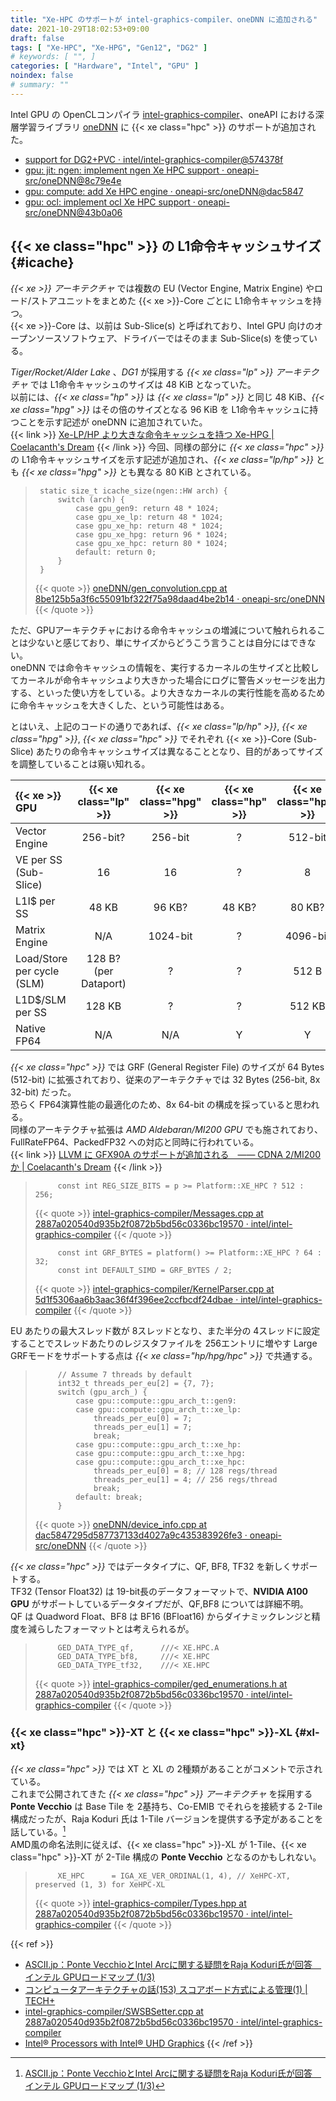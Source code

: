 ```yaml
---
title: "Xe-HPC のサポートが intel-graphics-compiler、oneDNN に追加される"
date: 2021-10-29T18:02:53+09:00
draft: false
tags: [ "Xe-HPC", "Xe-HPG", "Gen12", "DG2" ]
# keywords: [ "", ]
categories: [ "Hardware", "Intel", "GPU" ]
noindex: false
# summary: ""
---
```


Intel GPU の OpenCLコンパイラ [intel-graphics-compiler](https://github.com/intel/intel-graphics-compiler)、oneAPI における深層学習ライブラリ [oneDNN](https://github.com/oneapi-src/oneDNN) に {{< xe class="hpc" >}} のサポートが追加された。  

 * [support for DG2+PVC · intel/intel-graphics-compiler@574378f](https://github.com/intel/intel-graphics-compiler/commit/574378f2ba14ae4f872c78b7e104228d904a337d)
 * [gpu: jit: ngen: implement ngen Xe HPC support · oneapi-src/oneDNN@8c79e4e](https://github.com/oneapi-src/oneDNN/commit/8c79e4e352d716745d825cddd5a49539d73e7471)
 * [gpu: compute: add Xe HPC engine · oneapi-src/oneDNN@dac5847](https://github.com/oneapi-src/oneDNN/commit/dac5847295d587737133d4027a9c435383926fe3)
 * [gpu: ocl: implement ocl Xe HPC support · oneapi-src/oneDNN@43b0a06](https://github.com/oneapi-src/oneDNN/commit/43b0a063495944d31d3826482bc42bb2f31be7aa)

## {{< xe class="hpc" >}} の L1命令キャッシュサイズ {#icache}

*{{< xe >}} アーキテクチャ* では複数の EU (Vector Engine, Matrix Engine) やロード/ストアユニットをまとめた {{< xe >}}-Core ごとに L1命令キャッシュを持つ。  
{{< xe >}}-Core は、以前は Sub-Slice(s) と呼ばれており、Intel GPU 向けのオープンソースソフトウェア、ドライバーではそのまま Sub-Slice(s) を使っている。  

*Tiger/Rocket/Alder Lake* 、*DG1* が採用する *{{< xe class="lp" >}} アーキテクチャ* では L1命令キャッシュのサイズは 48 KiB となっていた。  
以前には、*{{< xe class="hp" >}}* は *{{< xe class="lp" >}}* と同じ 48 KiB、*{{< xe class="hpg" >}}* はその倍のサイズとなる 96 KiB を L1命令キャッシュに持つことを示す記述が oneDNN に追加されていた。  
{{< link >}} [Xe-LP/HP より大きな命令キャッシュを持つ Xe-HPG | Coelacanth's Dream](/posts/2021/09/16/intel-xe_hpg-icache/) {{< /link >}}
今回、同様の部分に *{{< xe class="hpc" >}}* の L1命令キャッシュサイズを示す記述が追加され、*{{< xe class="lp/hp" >}}* とも *{{< xe class="hpg" >}}* とも異なる 80 KiB とされている。  

 > 		static size_t icache_size(ngen::HW arch) {
 > 		    switch (arch) {
 > 		        case gpu_gen9: return 48 * 1024;
 > 		        case gpu_xe_lp: return 48 * 1024;
 > 		        case gpu_xe_hp: return 48 * 1024;
 > 		        case gpu_xe_hpg: return 96 * 1024;
 > 		        case gpu_xe_hpc: return 80 * 1024;
 > 		        default: return 0;
 > 		    }
 > 		}
 >
 > {{< quote >}} [oneDNN/gen_convolution.cpp at 8be125b5a3f6c55091bf322f75a98daad4be2b14 · oneapi-src/oneDNN](https://github.com/oneapi-src/oneDNN/blob/8be125b5a3f6c55091bf322f75a98daad4be2b14/src/gpu/jit/conv/gen_convolution.cpp#L37-L46) {{< /quote >}}

ただ、GPUアーキテクチャにおける命令キャッシュの増減について触れられることは少ないと感じており、単にサイズからどうこう言うことは自分にはできない。  
oneDNN では命令キャッシュの情報を、実行するカーネルの生サイズと比較してカーネルが命令キャッシュより大きかった場合にログに警告メッセージを出力する、といった使い方をしている。より大きなカーネルの実行性能を高めるために命令キャッシュを大きくした、という可能性はある。  

とはいえ、上記のコードの通りであれば、*{{< xe class="lp/hp" >}}*, *{{< xe class="hpg" >}}*, *{{< xe class="hpc" >}}* でそれぞれ {{< xe >}}-Core (Sub-Slice) あたりの命令キャッシュサイズは異なることとなり、目的があってサイズを調整していることは窺い知れる。  

| {{< xe >}} GPU | {{< xe class="lp" >}} | {{< xe class="hpg" >}} | {{< xe class="hp" >}} | {{< xe class="hpc" >}} |
| :-- | :--: | :--: | :--: | :--: |
| Vector Engine | 256-bit? | 256-bit | ? | 512-bit |
| VE per SS (Sub-Slice) | 16 | 16 | ? | 8 |
| L1I$ per SS | 48 KB | 96 KB? | 48 KB? | 80 KB? |
| Matrix Engine | N/A | 1024-bit | ? | 4096-bit |
| Load/Store per cycle (SLM) | 128 B?<br>(per Dataport) | ? | ? | 512 B |
| L1D$/SLM per SS | 128 KB | ? | ? | 512 KB |
| Native FP64 | N/A | N/A | Y | Y |

*{{< xe class="hpc" >}}* では GRF (General Register File) のサイズが 64 Bytes (512-bit) に拡張されており、従来のアーキテクチャでは 32 Bytes (256-bit, 8x 32-bit) だった。  
恐らく FP64演算性能の最適化のため、8x 64-bit の構成を採っていると思われる。  
同様のアーキテクチャ拡張は *AMD Aldebaran/MI200 GPU* でも施されており、FullRateFP64、PackedFP32 への対応と同時に行われている。  
{{< link >}} [LLVM に GFX90A のサポートが追加される　―― CDNA 2/MI200 か | Coelacanth's Dream](/posts/2021/02/19/llvm-gfx90a/) {{< /link >}}

 > 		    const int REG_SIZE_BITS = p >= Platform::XE_HPC ? 512 : 256;
 >
 > {{< quote >}} [intel-graphics-compiler/Messages.cpp at 2887a020540d935b2f0872b5bd56c0336bc19570 · intel/intel-graphics-compiler](https://github.com/intel/intel-graphics-compiler/blob/2887a020540d935b2f0872b5bd56c0336bc19570/visa/iga/IGALibrary/IR/Messages.cpp#L32) {{< /quote >}}
 >
 > 		    const int GRF_BYTES = platform() >= Platform::XE_HPC ? 64 : 32;
 > 		    const int DEFAULT_SIMD = GRF_BYTES / 2;
 >
 > {{< quote >}} [intel-graphics-compiler/KernelParser.cpp at 5d1f5306aa6b3aac36f4f396ee2ccfbcdf24dbae · intel/intel-graphics-compiler](https://github.com/intel/intel-graphics-compiler/blob/5d1f5306aa6b3aac36f4f396ee2ccfbcdf24dbae/visa/iga/IGALibrary/Frontend/KernelParser.cpp#L4362) {{< /quote >}}

EU あたりの最大スレッド数が 8スレッドとなり、また半分の 4スレッドに設定することでスレッドあたりのレジスタファイルを 256エントリに増やす Large GRFモードをサポートする点は *{{< xe class="hp/hpg/hpc" >}}* で共通する。  

 > 		    // Assume 7 threads by default
 > 		    int32_t threads_per_eu[2] = {7, 7};
 > 		    switch (gpu_arch_) {
 > 		        case gpu::compute::gpu_arch_t::gen9:
 > 		        case gpu::compute::gpu_arch_t::xe_lp:
 > 		            threads_per_eu[0] = 7;
 > 		            threads_per_eu[1] = 7;
 > 		            break;
 > 		        case gpu::compute::gpu_arch_t::xe_hp:
 > 		        case gpu::compute::gpu_arch_t::xe_hpg:
 > 		        case gpu::compute::gpu_arch_t::xe_hpc:
 > 		            threads_per_eu[0] = 8; // 128 regs/thread
 > 		            threads_per_eu[1] = 4; // 256 regs/thread
 > 		            break;
 > 		        default: break;
 > 		    }
 >
 > {{< quote >}} [oneDNN/device_info.cpp at dac5847295d587737133d4027a9c435383926fe3 · oneapi-src/oneDNN](https://github.com/oneapi-src/oneDNN/blob/dac5847295d587737133d4027a9c435383926fe3/src/gpu/compute/device_info.cpp#L116-L131) {{< /quote >}}

*{{< xe class="hpc" >}}* ではデータタイプに、QF, BF8, TF32 を新しくサポートする。  
TF32 (Tensor Float32) は 19-bit長のデータフォーマットで、**NVIDIA A100 GPU** がサポートしているデータタイプだが、QF,BF8 については詳細不明。  
QF は Quadword Float、BF8 は BF16 (BFloat16) からダイナミックレンジと精度を減らしたフォーマットとは考えられるが。  

 > 		    GED_DATA_TYPE_qf,      ///< XE.HPC.A
 > 		    GED_DATA_TYPE_bf8,     ///< XE.HPC
 > 		    GED_DATA_TYPE_tf32,    ///< XE.HPC
 >
 > {{< quote >}} [intel-graphics-compiler/ged_enumerations.h at 2887a020540d935b2f0872b5bd56c0336bc19570 · intel/intel-graphics-compiler](https://github.com/intel/intel-graphics-compiler/blob/2887a020540d935b2f0872b5bd56c0336bc19570/visa/iga/GEDLibrary/GED_external/build/autogen-ia32/ged_enumerations.h#L148-L150) {{< /quote >}}

### {{< xe class="hpc" >}}-XT と {{< xe class="hpc" >}}-XL {#xl-xt}

*{{< xe class="hpc" >}}* では XT と XL の 2種類があることがコメントで示されている。  
これまで公開されてきた *{{< xe class="hpc" >}} アーキテクチャ* を採用する **Ponte Vecchio** は Base Tile を 2基持ち、Co-EMIB でそれらを接続する 2-Tile 構成だったが、Raja Koduri 氏は 1-Tile バージョンを提供する予定があることを話している。[^1t-pvc]  
AMD風の命名法則に従えば、{{< xe class="hpc" >}}-XL が 1-Tile、{{< xe class="hpc" >}}-XT が 2-Tile 構成の **Ponte Vecchio** となるのかもしれない。  

 > 		    XE_HPC      = IGA_XE_VER_ORDINAL(1, 4), // XeHPC-XT, preserved (1, 3) for XeHPC-XL
 >
 > {{< quote >}} [intel-graphics-compiler/Types.hpp at 2887a020540d935b2f0872b5bd56c0336bc19570 · intel/intel-graphics-compiler](https://github.com/intel/intel-graphics-compiler/blob/2887a020540d935b2f0872b5bd56c0336bc19570/visa/iga/IGALibrary/IR/Types.hpp#L52) {{< /quote >}}

[^1t-pvc]: [ASCII.jp：Ponte VecchioとIntel Arcに関する疑問をRaja Koduri氏が回答　インテル GPUロードマップ (1/3)](https://ascii.jp/elem/000/004/069/4069704/)

{{< ref >}}
 * [ASCII.jp：Ponte VecchioとIntel Arcに関する疑問をRaja Koduri氏が回答　インテル GPUロードマップ (1/3)](https://ascii.jp/elem/000/004/069/4069704/)
 * [コンピュータアーキテクチャの話(153) スコアボード方式による管理(1) | TECH+](https://news.mynavi.jp/article/architecture-153/)
 * [intel-graphics-compiler/SWSBSetter.cpp at 2887a020540d935b2f0872b5bd56c0336bc19570 · intel/intel-graphics-compiler](https://github.com/intel/intel-graphics-compiler/blob/2887a020540d935b2f0872b5bd56c0336bc19570/visa/iga/IGALibrary/IR/SWSBSetter.cpp#L344)
 * [Intel® Processors with Intel® UHD Graphics](https://www.intel.com/content/www/us/en/develop/documentation/oneapi-gpu-optimization-guide/top/gen-arch.html)
{{< /ref >}}
